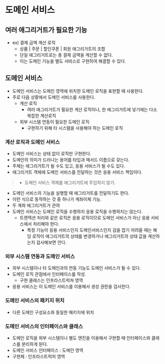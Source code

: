 # 도메인 서비스

## 여러 애그리거트가 필요한 기능
- ex) 결제 금액 계산 로직
  - 상품 | 주문 | 할인쿠폰 | 회원 애그리거트의 조합
  - 단일 애그리거트로는 총 결제 금액을 계산할 수 없다.
  - 이는 도메인 기능을 별도 서비스로 구현하여 해결할 수 있다.

## 도메인 서비스
- 도메인 서비스는 도메인 영역에 위치한 도메인 로직을 표현할 때 사용한다.
- 주로 다음 상황에서 도메인 서비스를 사용한다.
  - 계산 로직
    - 여러 애그리거트가 필요한 계산 로직이나, 한 애그리거트에 넣기에는 다소 복잡한 계산로직
  - 외부 시스템 연동이 필요한 도메인 로직
    - 구현하기 위해 타 시스템을 사용해야 하는 도메인 로직

### 계산 로직과 도메인 서비스
- 도메인 서비스는 상태 없이 로직만 구현한다.
- 도메인의 의미가 드러나는 용어를 타입과 메서드 이름으로 갖는다.
- 주체는 애그리거트가 될 수도 있고, 응용 서비스가 될 수도 있다.
- 애그리거트 객체에 도메인 서비스를 전달하는 것은 응용 서비스 책임이다.

> - 도메인 서비스 객체를 애그리거트에 주입하지 않기.

- 도메인 서비스의 기능을 실행할 때 애그리거트를 전달하기도 한다.
- 이런 식으로 동작하는 것 중 하나가 계좌이체 기능.
- 두 계좌 애그리거트가 관여
- 도메인 서비스는 도메인 로직을 수행하지 응용 로직을 수행하지는 않는다.
  - 트랜잭션 처리와 같은 로직은 응용 로직이므로 도메인 서비스가 아닌 응용 서비스에서 처리해야 한다.
    - 특정 기능이 응용 서비스인지 도메인서비스인지 감을 잡기 어려울 때는 해당 로직이 애그리거트의 상태를 변경하거나 애그리거트의 상태 값을 계산하는지 검사해보면 안다.

### 외부 시스템 연동과 도메인 서비스
- 외부 시스템이나 타 도메인과의 연동 기능도 도메인 서비스가 될 수 있다.
- 도메인 로직 관점에서 인터페이스를 작성.
  - 구현 클래스는 인프라스트럭쳐 영역
- 응용 서비스는 이 도메인 서비스를 이용해서 생성 권한을 검사한다.

### 도메인 서비스의 패키지 위치
- 다른 도메인 구성요소와 동일한 패키지에 위치

### 도메인 서비스의 인터페이스와 클래스
- 도메인 로직을 외부 시스템이나 별도 엔진을 이용해서 구현할 때 인터페이스와 클래스를 분리하게 된다.
- 도메인 서비스 인터페이스 : 도메인 영역
- 구현체 : 인프라스트럭처 영역